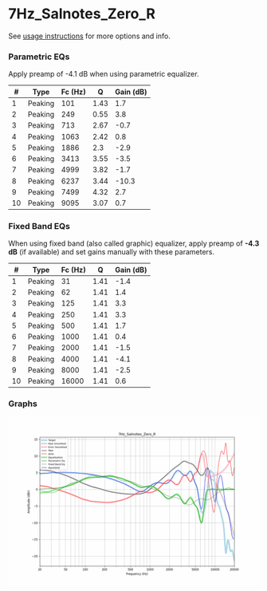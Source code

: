 # 7Hz_Salnotes_Zero_R
See [usage instructions](https://github.com/jaakkopasanen/AutoEq#usage) for more options and info.

### Parametric EQs
Apply preamp of -4.1 dB when using parametric equalizer.

|   # | Type    |   Fc (Hz) |    Q |   Gain (dB) |
|-----|---------|-----------|------|-------------|
|   1 | Peaking |       101 | 1.43 |         1.7 |
|   2 | Peaking |       249 | 0.55 |         3.8 |
|   3 | Peaking |       713 | 2.67 |        -0.7 |
|   4 | Peaking |      1063 | 2.42 |         0.8 |
|   5 | Peaking |      1886 | 2.3  |        -2.9 |
|   6 | Peaking |      3413 | 3.55 |        -3.5 |
|   7 | Peaking |      4999 | 3.82 |        -1.7 |
|   8 | Peaking |      6237 | 3.44 |       -10.3 |
|   9 | Peaking |      7499 | 4.32 |         2.7 |
|  10 | Peaking |      9095 | 3.07 |         0.7 |

### Fixed Band EQs
When using fixed band (also called graphic) equalizer, apply preamp of **-4.3 dB** (if available) and set gains manually with these parameters.

|   # | Type    |   Fc (Hz) |    Q |   Gain (dB) |
|-----|---------|-----------|------|-------------|
|   1 | Peaking |        31 | 1.41 |        -1.4 |
|   2 | Peaking |        62 | 1.41 |         1.4 |
|   3 | Peaking |       125 | 1.41 |         3.3 |
|   4 | Peaking |       250 | 1.41 |         3.3 |
|   5 | Peaking |       500 | 1.41 |         1.7 |
|   6 | Peaking |      1000 | 1.41 |         0.4 |
|   7 | Peaking |      2000 | 1.41 |        -1.5 |
|   8 | Peaking |      4000 | 1.41 |        -4.1 |
|   9 | Peaking |      8000 | 1.41 |        -2.5 |
|  10 | Peaking |     16000 | 1.41 |         0.6 |

### Graphs
![](./7Hz_Salnotes_Zero_R.png)
